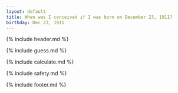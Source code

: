 ```yaml
---
layout: default
title: When was I conceived if I was born on December 23, 1911?
birthday: Dec 23, 1911
---
```


{% include header.md %}

{% include guess.md %}

{% include calculate.md %}

{% include safety.md %}

{% include footer.md %}



